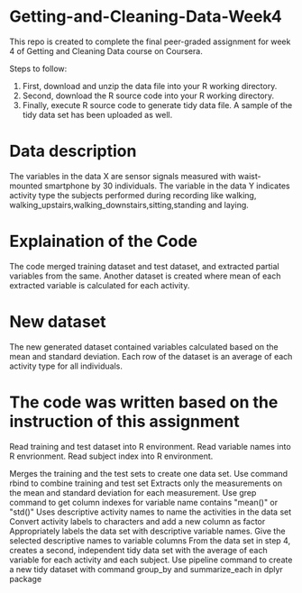 # Getting-and-Cleaning-Data-Week4

This repo is created to complete the final peer-graded assignment for week 4 of Getting and Cleaning Data course on Coursera.

Steps to follow:
1. First, download and unzip the data file into your R working directory.
2. Second, download the R source code into your R working directory.
3. Finally, execute R source code to generate tidy data file. A sample of the tidy data set has been uploaded as well.

# Data description
The variables in the data X are sensor signals measured with waist-mounted smartphone by 30 individuals. The variable in the data Y indicates activity type the subjects performed during recording like walking, walking_upstairs,walking_downstairs,sitting,standing and laying.

# Explaination of the Code
The code merged training dataset and test dataset, and extracted partial variables from the same. Another dataset is created where mean of each extracted variable is calculated for each activity.

# New dataset
The new generated dataset contained variables calculated based on the mean and standard deviation. Each row of the dataset is an average of each activity type for all individuals.

# The code was written based on the instruction of this assignment
Read training and test dataset into R environment. Read variable names into R envrionment. Read subject index into R environment.

Merges the training and the test sets to create one data set. Use command rbind to combine training and test set
Extracts only the measurements on the mean and standard deviation for each measurement. Use grep command to get column indexes for variable name contains "mean()" or "std()"
Uses descriptive activity names to name the activities in the data set Convert activity labels to characters and add a new column as factor
Appropriately labels the data set with descriptive variable names. Give the selected descriptive names to variable columns
From the data set in step 4, creates a second, independent tidy data set with the average of each variable for each activity and each subject. Use pipeline command to create a new tidy dataset with command group_by and summarize_each in dplyr package
